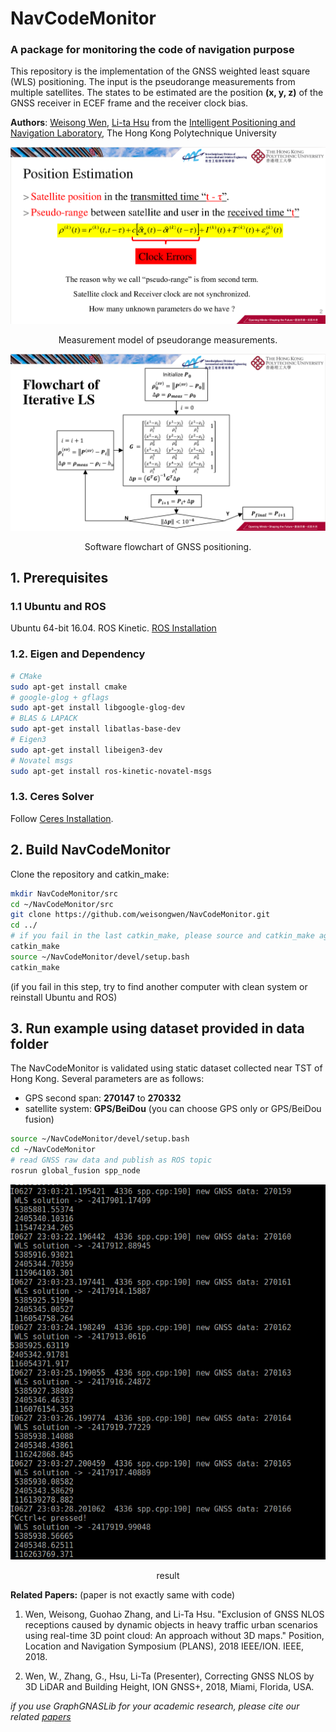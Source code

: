 # NavCodeMonitor
### A package for monitoring the code of navigation purpose

This repository is the implementation of the GNSS weighted least square (WLS) positioning. The input is the pseudorange measurements from multiple satellites. The states to be estimated are the position **(x, y, z)** of the GNSS receiver in ECEF frame and the receiver clock bias.

**Authors**: [Weisong Wen](https://weisongwen.wixsite.com/weisongwen), [Li-ta Hsu](https://www.polyu-ipn-lab.com/) from the [Intelligent Positioning and Navigation Laboratory](https://www.polyu-ipn-lab.com/), The Hong Kong Polytechnique University


<p align="center">
  <img width="712pix" src="img/psr_model.png">
</p>
<center> Measurement model of pseudorange measurements.</center>

<p align="center">
  <img width="712pix" src="img/flowchart.png">
</p>

<center> Software flowchart of GNSS positioning.</center>

## 1. Prerequisites
### 1.1 **Ubuntu** and **ROS**
Ubuntu 64-bit 16.04.
ROS Kinetic. [ROS Installation](http://wiki.ros.org/ROS/Installation)


### 1.2. **Eigen and Dependency**
```bash
# CMake
sudo apt-get install cmake
# google-glog + gflags
sudo apt-get install libgoogle-glog-dev
# BLAS & LAPACK
sudo apt-get install libatlas-base-dev
# Eigen3
sudo apt-get install libeigen3-dev
# Novatel msgs
sudo apt-get install ros-kinetic-novatel-msgs
```
### 1.3. **Ceres Solver**
Follow [Ceres Installation](http://ceres-solver.org/installation.html).

## 2. Build NavCodeMonitor
Clone the repository and catkin_make:
```bash
mkdir NavCodeMonitor/src
cd ~/NavCodeMonitor/src
git clone https://github.com/weisongwen/NavCodeMonitor.git
cd ../
# if you fail in the last catkin_make, please source and catkin_make again
catkin_make
source ~/NavCodeMonitor/devel/setup.bash
catkin_make
```
(if you fail in this step, try to find another computer with clean system or reinstall Ubuntu and ROS)

## 3. Run example using dataset provided in **data folder**   
The NavCodeMonitor is validated using static dataset collected near TST of Hong Kong. Several parameters are as follows:
  - GPS second span: **270147** to **270332**
  - satellite system: **GPS/BeiDou** (you can choose GPS only or GPS/BeiDou fusion)

```bash
source ~/NavCodeMonitor/devel/setup.bash
cd ~/NavCodeMonitor
# read GNSS raw data and publish as ROS topic
rosrun global_fusion spp_node

```
<p align="center">
  <img width="712pix" src="img/result.png">
</p>
<center> result</center>

**Related Papers:** (paper is not exactly same with code)
1. Wen, Weisong, Guohao Zhang, and Li-Ta Hsu. "Exclusion of GNSS NLOS receptions caused by dynamic objects in heavy traffic urban scenarios using real-time 3D point cloud: An approach without 3D maps." Position, Location and Navigation Symposium (PLANS), 2018 IEEE/ION. IEEE, 2018. 

2. Wen, W., Zhang, G., Hsu, Li-Ta (Presenter), Correcting GNSS NLOS by 3D LiDAR and Building Height, ION GNSS+, 2018, Miami, Florida, USA.

*if you use GraphGNASLib for your academic research, please cite our related [papers](https://www.polyu-ipn-lab.com/)*